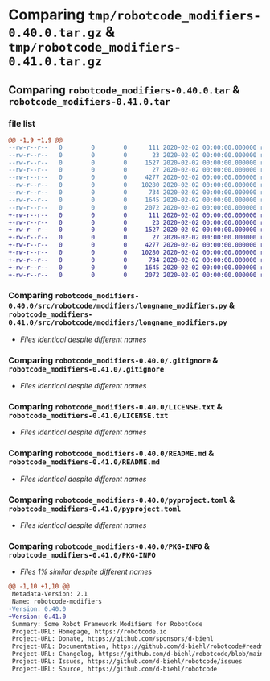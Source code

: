# Comparing `tmp/robotcode_modifiers-0.40.0.tar.gz` & `tmp/robotcode_modifiers-0.41.0.tar.gz`

## Comparing `robotcode_modifiers-0.40.0.tar` & `robotcode_modifiers-0.41.0.tar`

### file list

```diff
@@ -1,9 +1,9 @@
--rw-r--r--   0        0        0      111 2020-02-02 00:00:00.000000 robotcode_modifiers-0.40.0/src/robotcode/modifiers/__init__.py
--rw-r--r--   0        0        0       23 2020-02-02 00:00:00.000000 robotcode_modifiers-0.40.0/src/robotcode/modifiers/__version__.py
--rw-r--r--   0        0        0     1527 2020-02-02 00:00:00.000000 robotcode_modifiers-0.40.0/src/robotcode/modifiers/longname_modifiers.py
--rw-r--r--   0        0        0       27 2020-02-02 00:00:00.000000 robotcode_modifiers-0.40.0/src/robotcode/modifiers/py.typed
--rw-r--r--   0        0        0     4277 2020-02-02 00:00:00.000000 robotcode_modifiers-0.40.0/.gitignore
--rw-r--r--   0        0        0    10280 2020-02-02 00:00:00.000000 robotcode_modifiers-0.40.0/LICENSE.txt
--rw-r--r--   0        0        0      734 2020-02-02 00:00:00.000000 robotcode_modifiers-0.40.0/README.md
--rw-r--r--   0        0        0     1645 2020-02-02 00:00:00.000000 robotcode_modifiers-0.40.0/pyproject.toml
--rw-r--r--   0        0        0     2072 2020-02-02 00:00:00.000000 robotcode_modifiers-0.40.0/PKG-INFO
+-rw-r--r--   0        0        0      111 2020-02-02 00:00:00.000000 robotcode_modifiers-0.41.0/src/robotcode/modifiers/__init__.py
+-rw-r--r--   0        0        0       23 2020-02-02 00:00:00.000000 robotcode_modifiers-0.41.0/src/robotcode/modifiers/__version__.py
+-rw-r--r--   0        0        0     1527 2020-02-02 00:00:00.000000 robotcode_modifiers-0.41.0/src/robotcode/modifiers/longname_modifiers.py
+-rw-r--r--   0        0        0       27 2020-02-02 00:00:00.000000 robotcode_modifiers-0.41.0/src/robotcode/modifiers/py.typed
+-rw-r--r--   0        0        0     4277 2020-02-02 00:00:00.000000 robotcode_modifiers-0.41.0/.gitignore
+-rw-r--r--   0        0        0    10280 2020-02-02 00:00:00.000000 robotcode_modifiers-0.41.0/LICENSE.txt
+-rw-r--r--   0        0        0      734 2020-02-02 00:00:00.000000 robotcode_modifiers-0.41.0/README.md
+-rw-r--r--   0        0        0     1645 2020-02-02 00:00:00.000000 robotcode_modifiers-0.41.0/pyproject.toml
+-rw-r--r--   0        0        0     2072 2020-02-02 00:00:00.000000 robotcode_modifiers-0.41.0/PKG-INFO
```

### Comparing `robotcode_modifiers-0.40.0/src/robotcode/modifiers/longname_modifiers.py` & `robotcode_modifiers-0.41.0/src/robotcode/modifiers/longname_modifiers.py`

 * *Files identical despite different names*

### Comparing `robotcode_modifiers-0.40.0/.gitignore` & `robotcode_modifiers-0.41.0/.gitignore`

 * *Files identical despite different names*

### Comparing `robotcode_modifiers-0.40.0/LICENSE.txt` & `robotcode_modifiers-0.41.0/LICENSE.txt`

 * *Files identical despite different names*

### Comparing `robotcode_modifiers-0.40.0/README.md` & `robotcode_modifiers-0.41.0/README.md`

 * *Files identical despite different names*

### Comparing `robotcode_modifiers-0.40.0/pyproject.toml` & `robotcode_modifiers-0.41.0/pyproject.toml`

 * *Files identical despite different names*

### Comparing `robotcode_modifiers-0.40.0/PKG-INFO` & `robotcode_modifiers-0.41.0/PKG-INFO`

 * *Files 1% similar despite different names*

```diff
@@ -1,10 +1,10 @@
 Metadata-Version: 2.1
 Name: robotcode-modifiers
-Version: 0.40.0
+Version: 0.41.0
 Summary: Some Robot Framework Modifiers for RobotCode
 Project-URL: Homepage, https://robotcode.io
 Project-URL: Donate, https://github.com/sponsors/d-biehl
 Project-URL: Documentation, https://github.com/d-biehl/robotcode#readme
 Project-URL: Changelog, https://github.com/d-biehl/robotcode/blob/main/CHANGELOG.md
 Project-URL: Issues, https://github.com/d-biehl/robotcode/issues
 Project-URL: Source, https://github.com/d-biehl/robotcode
```

